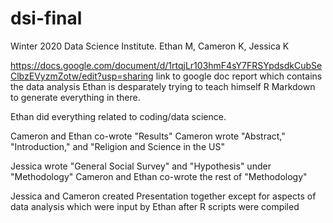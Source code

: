 # dsi-final
Winter 2020 Data Science Institute. Ethan M, Cameron K, Jessica K

https://docs.google.com/document/d/1rtqjLr103hmF4sY7FRSYpdsdkCubSeClbzEVyzmZotw/edit?usp=sharing
link to google doc report which contains the data analysis
Ethan is desparately trying to teach himself R Markdown to generate everything in there. 

Ethan did everything related to coding/data science.

Cameron and Ethan co-wrote "Results"
Cameron wrote "Abstract," "Introduction," and "Religion and Science in the US"

Jessica wrote "General Social Survey" and "Hypothesis" under "Methodology"
Cameron and Ethan co-wrote the rest of "Methodology"

Jessica and Cameron created Presentation together except for aspects of data analysis which were input by Ethan after R scripts were compiled
